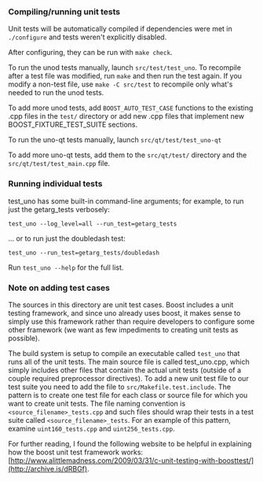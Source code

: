### Compiling/running unit tests

Unit tests will be automatically compiled if dependencies were met in `./configure`
and tests weren't explicitly disabled.

After configuring, they can be run with `make check`.

To run the unod tests manually, launch `src/test/test_uno`. To recompile
after a test file was modified, run `make` and then run the test again. If you
modify a non-test file, use `make -C src/test` to recompile only what's needed
to run the unod tests.

To add more unod tests, add `BOOST_AUTO_TEST_CASE` functions to the existing
.cpp files in the `test/` directory or add new .cpp files that
implement new BOOST_FIXTURE_TEST_SUITE sections.

To run the uno-qt tests manually, launch `src/qt/test/test_uno-qt`

To add more uno-qt tests, add them to the `src/qt/test/` directory and
the `src/qt/test/test_main.cpp` file.

### Running individual tests

test_uno has some built-in command-line arguments; for
example, to run just the getarg_tests verbosely:

    test_uno --log_level=all --run_test=getarg_tests

... or to run just the doubledash test:

    test_uno --run_test=getarg_tests/doubledash

Run `test_uno --help` for the full list.

### Note on adding test cases

The sources in this directory are unit test cases.  Boost includes a
unit testing framework, and since uno already uses boost, it makes
sense to simply use this framework rather than require developers to
configure some other framework (we want as few impediments to creating
unit tests as possible).

The build system is setup to compile an executable called `test_uno`
that runs all of the unit tests.  The main source file is called
test_uno.cpp, which simply includes other files that contain the
actual unit tests (outside of a couple required preprocessor
directives). To add a new unit test file to our test suite you need
to add the file to `src/Makefile.test.include`. The pattern is to
create one test file for each class or source file for which you want
to create unit tests.  The file naming convention is
`<source_filename>_tests.cpp` and such files should wrap their tests
in a test suite called `<source_filename>_tests`.  For an example of
this pattern, examine `uint160_tests.cpp` and `uint256_tests.cpp`.

For further reading, I found the following website to be helpful in
explaining how the boost unit test framework works:
[http://www.alittlemadness.com/2009/03/31/c-unit-testing-with-boosttest/](http://archive.is/dRBGf).
